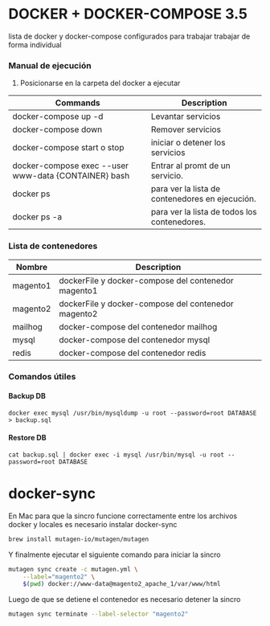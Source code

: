 # DOCKER + DOCKER-COMPOSE 3.5

lista de docker y docker-compose configurados para trabajar trabajar de forma individual

### Manual de ejecución
1. Posicionarse en la carpeta del docker a ejecutar

| Commands  | Description  |
|---|---|
| docker-compose up -d  | Levantar servicios |
| docker-compose down  | Remover servicios  |
| docker-compose start o stop  | iniciar o detener los servicios  |
| docker-compose exec --user www-data {CONTAINER} bash  | Entrar al promt de un servicio. |
| docker ps  | para ver la lista de contenedores en ejecución.  |
| docker ps -a | para ver la lista de todos los contenedores.  |

### Lista de contenedores

| Nombre  | Description  |
|---|---|
| magento1  | dockerFile y docker-compose del contenedor magento1 |
| magento2  | dockerFile y docker-compose del contenedor magento2  |
| mailhog  | docker-compose del contenedor mailhog |
| mysql  | docker-compose del contenedor mysql  |
| redis  | docker-compose del contenedor redis |

### Comandos útiles

#### Backup DB
```docker exec mysql /usr/bin/mysqldump -u root --password=root DATABASE > backup.sql```

#### Restore DB
```cat backup.sql | docker exec -i mysql /usr/bin/mysql -u root --password=root DATABASE```

# docker-sync

En Mac para que la sincro funcione correctamente entre los archivos docker y locales es necesario
instalar docker-sync
```sh
brew install mutagen-io/mutagen/mutagen
```

Y finalmente ejecutar el siguiente comando para iniciar la sincro
```sh
mutagen sync create -c mutagen.yml \
    --label="magento2" \
    $(pwd) docker://www-data@magento2_apache_1/var/www/html
```

Luego de que se detiene el contenedor es necesario detener la sincro
```sh
mutagen sync terminate --label-selector "magento2"
```
